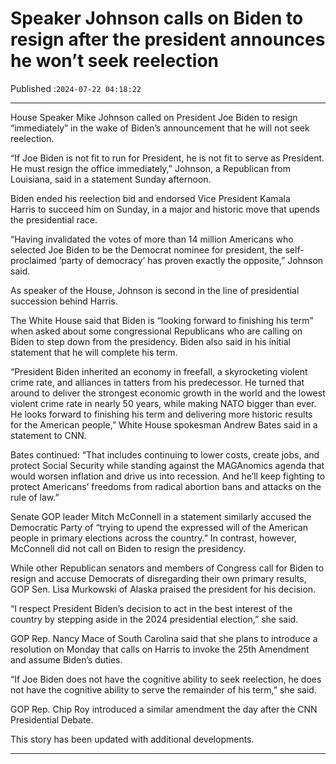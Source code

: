 # Speaker Johnson calls on Biden to resign after the president announces he won’t seek reelection

Published :`2024-07-22 04:18:22`

---

House Speaker Mike Johnson called on President Joe Biden to resign “immediately” in the wake of Biden’s announcement that he will not seek reelection.

“If Joe Biden is not fit to run for President, he is not fit to serve as President. He must resign the office immediately,” Johnson, a Republican from Louisiana, said in a statement Sunday afternoon.

Biden ended his reelection bid and endorsed Vice President Kamala Harris to succeed him on Sunday, in a major and historic move that upends the presidential race.

“Having invalidated the votes of more than 14 million Americans who selected Joe Biden to be the Democrat nominee for president, the self-proclaimed ‘party of democracy’ has proven exactly the opposite,” Johnson said.

As speaker of the House, Johnson is second in the line of presidential succession behind Harris.

The White House said that Biden is “looking forward to finishing his term” when asked about some congressional Republicans who are calling on Biden to step down from the presidency. Biden also said in his initial statement that he will complete his term.

“President Biden inherited an economy in freefall, a skyrocketing violent crime rate, and alliances in tatters from his predecessor. He turned that around to deliver the strongest economic growth in the world and the lowest violent crime rate in nearly 50 years, while making NATO bigger than ever. He looks forward to finishing his term and delivering more historic results for the American people,” White House spokesman Andrew Bates said in a statement to CNN.

Bates continued: “That includes continuing to lower costs, create jobs, and protect Social Security while standing against the MAGAnomics agenda that would worsen inflation and drive us into recession. And he’ll keep fighting to protect Americans’ freedoms from radical abortion bans and attacks on the rule of law.”

Senate GOP leader Mitch McConnell in a statement similarly accused the Democratic Party of “trying to upend the expressed will of the American people in primary elections across the country.” In contrast, however, McConnell did not call on Biden to resign the presidency.

While other Republican senators and members of Congress call for Biden to resign and accuse Democrats of disregarding their own primary results, GOP Sen. Lisa Murkowski of Alaska praised the president for his decision.

“I respect President Biden’s decision to act in the best interest of the country by stepping aside in the 2024 presidential election,” she said.

GOP Rep. Nancy Mace of South Carolina said that she plans to introduce a resolution on Monday that calls on Harris to invoke the 25th Amendment and assume Biden’s duties.

“If Joe Biden does not have the cognitive ability to seek reelection, he does not have the cognitive ability to serve the remainder of his term,” she said.

GOP Rep. Chip Roy introduced a similar amendment the day after the CNN Presidential Debate.

This story has been updated with additional developments.

---


